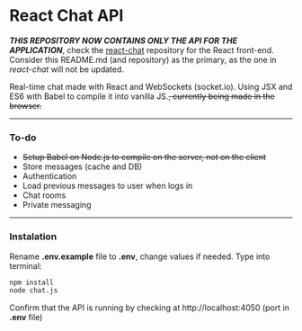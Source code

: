 # React Chat API

**_THIS REPOSITORY NOW CONTAINS ONLY THE API FOR THE APPLICATION_**, check the [react-chat](https://github.com/joaopatrocinio/react-chat) repository for the React front-end. Consider this README.md (and repository) as the primary, as the one in _react-chat_ will not be updated.

Real-time chat made with React and WebSockets (socket.io).
Using JSX and ES6 with Babel to compile it into vanilla JS.~~, currently being made in the browser.~~
***
### To-do
* ~~Setup Babel on Node.js to compile on the server, not on the client~~
* Store messages (cache and DB)
* Authentication
* Load previous messages to user when logs in
* Chat rooms
* Private messaging
***
### Instalation
Rename **.env.example** file to **.env**, change values if needed.
Type into terminal:
```sh
npm install
node chat.js
```
Confirm that the API is running by checking at http://localhost:4050 (port in **.env** file)

